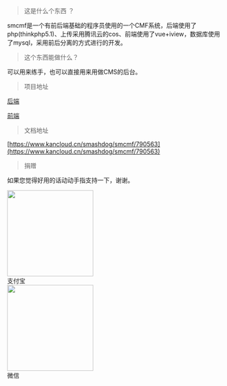 > 这是什么个东西 ？

smcmf是一个有前后端基础的程序员使用的一个CMF系统，后端使用了php(thinkphp5.1)、上传采用腾讯云的cos、前端使用了vue+iview，数据库使用了mysql，采用前后分离的方式进行的开发。
> 这个东西能做什么？

可以用来练手，也可以直接用来用做CMS的后台。
> 项目地址

[后端](https://github.com/smashdog/smcmf_php)

[前端](https://github.com/smashdog/smcmf_html)
> 文档地址

[https://www.kancloud.cn/smashdog/smcmf/790563](https://www.kancloud.cn/smashdog/smcmf/790563)
> 捐赠

如果您觉得好用的话动动手指支持一下，谢谢。
<div style="margin: 0 auto;width:100%;"><img src="https://biila-1252509853.cos.ap-guangzhou.myqcloud.com/alipay.jpg" width="200"><br>支付宝</div>
<div style="margin: 0 auto;width:100%;"><img src="https://biila-1252509853.cos.ap-guangzhou.myqcloud.com/weixinpay.jpg" width="200"><br>微信</div>
